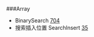 ###Array
- BinarySearch [704](https://leetcode.cn/problems/binary-search/)
- 搜索插入位置 SearchInsert [35](https://leetcode.cn/problems/search-insert-position/)
